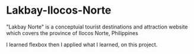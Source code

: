 # Lakbay-Ilocos-Norte
"Lakbay Norte" is a conceptuial tourist destinations and attraction website which covers the province of Ilocos Norte, Philippines



I learned flexbox then I applied what I learned, on this project.
